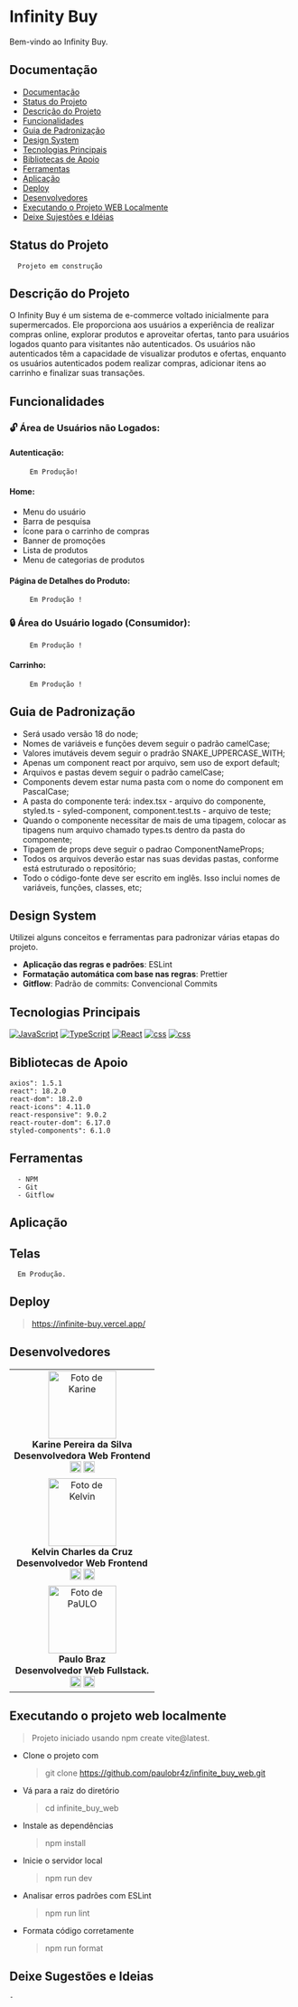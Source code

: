 # Infinity Buy

Bem-vindo ao Infinity Buy.

## Documentação

- [Documentação](#)
- [Status do Projeto](#status-do-projeto)
- [Descrição do Projeto](#descrição-do-projeto)
- [Funcionalidades](#funcionalidades)
- [Guia de Padronização](#guia-de-padronização)
- [Design System](#design-system)
- [Tecnologias Principais](#tecnologias-principais)
- [Bibliotecas de Apoio](#bibliotecas-de-apoio)
- [Ferramentas](#ferramentas)
- [Aplicação](#aplicação)
- [Deploy](#deploy)
- [Desenvolvedores](#desenvolvedores)
- [Executando o Projeto WEB Localmente](#executando-o-projeto-web-localmente)
- [Deixe Sujestões e Idéias](#deixe-sugest%C3%B5es-e-ideias)



## Status do Projeto

      Projeto em construção

## Descrição do Projeto

O Infinity Buy é um sistema de e-commerce voltado inicialmente para supermercados. Ele proporciona aos usuários a experiência de realizar compras online, explorar produtos e aproveitar ofertas, tanto para usuários logados quanto para visitantes não autenticados. Os usuários não autenticados têm a capacidade de visualizar produtos e ofertas, enquanto os usuários autenticados podem realizar compras, adicionar itens ao carrinho e finalizar suas transações.

## Funcionalidades

### 🔓 Área de Usuários não Logados:

#### Autenticação:

         Em Produção!

#### Home:

- Menu do usuário
- Barra de pesquisa
- Ícone para o carrinho de compras
- Banner de promoções
- Lista de produtos
- Menu de categorias de produtos

#### Página de Detalhes do Produto:

         Em Produção !

### 🔒 Área do Usuário logado (Consumidor):

         Em Produção !

#### Carrinho:

         Em Produção !

## Guia de Padronização

- Será usado versão 18 do node;
- Nomes de variáveis e funções devem seguir o padrão camelCase;
- Valores imutáveis devem seguir o pradrão SNAKE_UPPERCASE_WITH;
- Apenas um component react por arquivo, sem uso de export default;
- Arquivos e pastas devem seguir o padrão camelCase;
- Components devem estar numa pasta com o nome do component em PascalCase;
- A pasta do componente terá: index.tsx - arquivo do componente, styled.ts - syled-component, component.test.ts - arquivo de teste;
- Quando o componente necessitar de mais de uma tipagem, colocar as tipagens num arquivo chamado types.ts dentro da pasta do componente;
- Tipagem de props deve seguir o padrao ComponentNameProps;
- Todos os arquivos deverão estar nas suas devidas pastas, conforme está estruturado o repositório;
- Todo o código-fonte deve ser escrito em inglês. Isso inclui nomes de variáveis, funções, classes, etc;

## Design System

Utilizei alguns conceitos e ferramentas para padronizar várias etapas do projeto.

- **Aplicação das regras e padrões**: ESLint
- **Formatação automática com base nas regras**: Prettier
- **Gitflow**: Padrão de commits: Convencional Commits

## Tecnologias Principais

[![JavaScript](https://img.shields.io/badge/JavaScript-F7DF1E?style=for-the-badge&logo=javascript&logoColor=black)](https://developer.mozilla.org/pt-BR/docs/Web/JavaScript)
[![TypeScript](https://img.shields.io/badge/TypeScript-007ACC?style=for-the-badge&logo=typescript&logoColor=white)](https://www.typescriptlang.org/)
[![React](https://img.shields.io/badge/React-20232A?style=for-the-badge&logo=react&logoColor=61DAFB)](https://pt-br.legacy.reactjs.org/)
[![css](https://img.shields.io/badge/CSS3-1572B6?style=for-the-badge&logo=css3&logoColor=white)](https://developer.mozilla.org/pt-BR/docs/Web/CSS)
[![css](https://img.shields.io/badge/styled--components-DB7093?style=for-the-badge&logo=styled-components&logoColor=white)](https://styled-components.com//)

## Bibliotecas de Apoio

    axios": 1.5.1
    react": 18.2.0
    react-dom": 18.2.0
    react-icons": 4.11.0
    react-responsive": 9.0.2
    react-router-dom": 6.17.0
    styled-components": 6.1.0

## Ferramentas

      - NPM
      - Git
      - Gitflow

## Aplicação

## Telas

      Em Produção.

<!-- <p align="center">
  <img src="" alt="" width="350">
</p> -->

## Deploy

 >https://infinite-buy.vercel.app/

## Desenvolvedores

<table align="center">
   <tr>
    <td align="center">
      <div>
        <img src="https://avatars.githubusercontent.com/u/114251625?s=96&v=4" width="120px;" alt="Foto de Karine"/><br>
          <b> Karine Pereira da Silva </b><br>
          <b> Desenvolvedora Web Frontend </b><br>
            <a href="https://www.linkedin.com/in/devkarine/" alt="Linkedin"><img src="https://img.shields.io/badge/LinkedIn-0077B5?style=for-the-badge&logo=linkedin&logoColor=white" height="20"></a>
            <a href="https://github.com/devkarine" alt="GitHub"><img src="https://img.shields.io/badge/GitHub-100000?style=for-the-badge&logo=github&logoColor=white" height="20"></a>

  </tr>

  </tr>

  <tr>
    <td align="center">
      <div>
         <img src="https://avatars.githubusercontent.com/u/110488969?v=4" width="120px;" alt="Foto de Kelvin"/><br>
          <b>Kelvin Charles da Cruz</b><br>
          <b> Desenvolvedor Web Frontend</b><br>
            <a href="https://www.linkedin.com/in/kelvin-charles/" alt="Linkedin"><img src="https://img.shields.io/badge/LinkedIn-0077B5?style=for-the-badge&logo=linkedin&logoColor=white"/ height="20"></a>
         <a href="https://github.com/kelvincharlesdev" alt="GitHub"><img src="https://img.shields.io/badge/GitHub-100000?style=for-the-badge&logo=github&logoColor=white" height="20"></a>

  </tr>

  <tr>
    <td align="center">
      <div>
        <img src="https://avatars.githubusercontent.com/u/52705622?v=4" width="120px;" alt="Foto de PaULO"/><br>
          <b> Paulo Braz</b><br>
          <b> Desenvolvedor Web Fullstack. </b><br>
            <a href="https://www.linkedin.com/in/paulobr4z/" alt="Linkedin"><img src="https://img.shields.io/badge/LinkedIn-0077B5?style=for-the-badge&logo=linkedin&logoColor=white"/ height="20"></a>
             <a href="https://github.com/paulobr4z" alt="GitHub"><img src="https://img.shields.io/badge/GitHub-100000?style=for-the-badge&logo=github&logoColor=white" height="20"></a>

  </tr>

</table>



## Executando o projeto web localmente

> Projeto iniciado usando npm create vite@latest.

- Clone o projeto com

  > git clone https://github.com/paulobr4z/infinite_buy_web.git

- Vá para a raiz do diretório

  > cd infinite_buy_web

- Instale as dependências

  > npm install

- Inicie o servidor local

  > npm run dev

- Analisar erros padrões com ESLint

  > npm run lint

- Formata código corretamente

  > npm run format

  

## Deixe Sugestões e Ideias

    -


